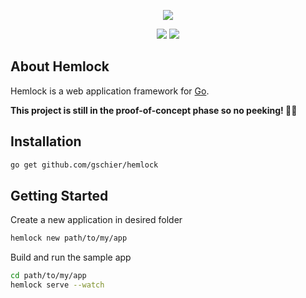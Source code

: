 <p align="center"><img src="https://schier.co/images/logo.svg"></p>
<p align="center">
<a href="https://travis-ci.org/gschier/hemlock"><img src="https://travis-ci.org/gschier/hemlock.svg?branch=master"/></a>
<a href="license"><img src="https://img.shields.io/github/license/mashape/apistatus.svg"/></a>
</p>

## About Hemlock

Hemlock is a web application framework for [Go](https://golang.org/).

**This project is still in the proof-of-concept phase so no peeking! 🙈🙈**

## Installation

```bash
go get github.com/gschier/hemlock
```

## Getting Started

Create a new application in desired folder

```bash
hemlock new path/to/my/app
```

Build and run the sample app

```bash
cd path/to/my/app
hemlock serve --watch
```
